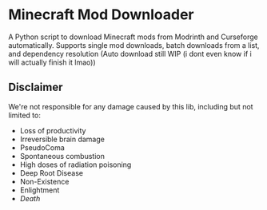 # Minecraft Mod Downloader

A Python script to download Minecraft mods from Modrinth and Curseforge automatically.
Supports single mod downloads, batch downloads from a list, and dependency resolution (Auto download still WIP (i dont even know if i will actually finish it lmao))

## Disclaimer

We're not responsible for any damage caused by this lib, including but not limited to:

- Loss of productivity
- Irreversible brain damage
- PseudoComa
- Spontaneous combustion
- High doses of radiation poisoning
- Deep Root Disease
- Non-Existence
- Enlightment
- *Death*
